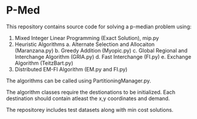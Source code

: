 # P-Med

This repository contains source code for solving a p-median problem using:
1. Mixed Integer Linear Programming (Exact Solution), mip.py
2. Heuristic Algorithms
  a. Alternate Selection and Allocaiton (Maranzana.py)
  b. Greedy Addition (Myopic.py)
  c. Global Regional and Interchange Algorithm (GRIA.py)
  d. Fast Interchange (FI.py)
  e. Exchange Algorithm (TeitzBart.py)
3. Distributed EM-FI Algorithm (EM.py and FI.py)

The algorithms can be called using PartitioningManager.py. 

The algorithm classes require the destionations to be initialized. Each destination should contain atleast the x,y coordinates and demand. 

The repositorey includes test datasets along with min cost solutions. 
